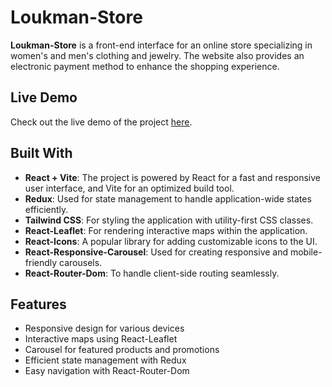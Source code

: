 # Loukman-Store

**Loukman-Store** is a front-end interface for an online store specializing in women's and men's clothing and jewelry. The website also provides an electronic payment method to enhance the shopping experience.

## Live Demo
Check out the live demo of the project [here](https://loukman-dare.github.io/Loukman-store/).

## Built With
- **React + Vite**: The project is powered by React for a fast and responsive user interface, and Vite for an optimized build tool.
- **Redux**: Used for state management to handle application-wide states efficiently.
- **Tailwind CSS**: For styling the application with utility-first CSS classes.
- **React-Leaflet**: For rendering interactive maps within the application.
- **React-Icons**: A popular library for adding customizable icons to the UI.
- **React-Responsive-Carousel**: Used for creating responsive and mobile-friendly carousels.
- **React-Router-Dom**: To handle client-side routing seamlessly.

## Features
- Responsive design for various devices
- Interactive maps using React-Leaflet
- Carousel for featured products and promotions
- Efficient state management with Redux
- Easy navigation with React-Router-Dom

#
